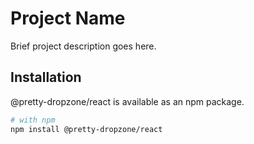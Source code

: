 # Project Name

Brief project description goes here.

## Installation

@pretty-dropzone/react is available as an npm package.

```bash
# with npm
npm install @pretty-dropzone/react
